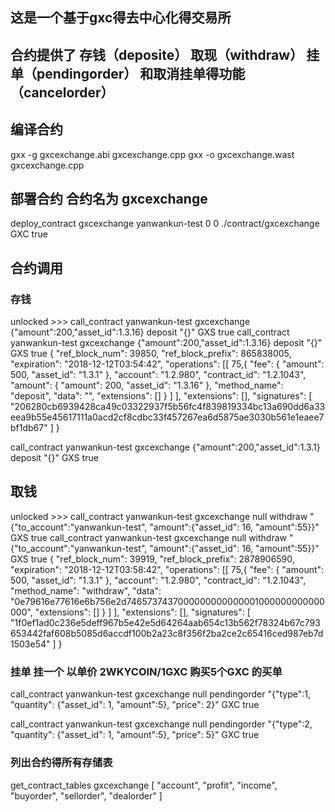 ## 这是一个基于gxc得去中心化得交易所


## 合约提供了 存钱（deposite） 取现（withdraw） 挂单（pendingorder） 和取消挂单得功能（cancelorder）

## 编译合约
gxx -g gxcexchange.abi gxcexchange.cpp
gxx -o gxcexchange.wast gxcexchange.cpp


## 部署合约 合约名为 gxcexchange
deploy_contract gxcexchange yanwankun-test 0 0 ./contract/gxcexchange GXC true

## 合约调用

### 存钱
unlocked >>> call_contract yanwankun-test gxcexchange {"amount":200,"asset_id":1.3.16} deposit "{}" GXS true
call_contract yanwankun-test gxcexchange {"amount":200,"asset_id":1.3.16} deposit "{}" GXS true
{
  "ref_block_num": 39850,
  "ref_block_prefix": 865838005,
  "expiration": "2018-12-12T03:54:42",
  "operations": [[
      75,{
        "fee": {
          "amount": 500,
          "asset_id": "1.3.1"
        },
        "account": "1.2.980",
        "contract_id": "1.2.1043",
        "amount": {
          "amount": 200,
          "asset_id": "1.3.16"
        },
        "method_name": "deposit",
        "data": "",
        "extensions": []
      }
    ]
  ],
  "extensions": [],
  "signatures": [
    "206280cb6939428ca49c03322937f5b56fc4f839819334bc13a690dd6a33eea9b55e45617111a0acd2cf8cdbc33f457267ea6d5875ae3030b561e1eaee7bf1db67"
  ]
}

call_contract yanwankun-test gxcexchange {"amount":200,"asset_id":1.3.1} deposit "{}" GXS true

## 取钱
unlocked >>> call_contract yanwankun-test gxcexchange null withdraw "{\"to_account\":\"yanwankun-test\", \"amount\":{\"asset_id\": 16, \"amount\":55}}" GXS true
call_contract yanwankun-test gxcexchange null withdraw "{\"to_account\":\"yanwankun-test\", \"amount\":{\"asset_id\": 16, \"amount\":55}}" GXS true
{
  "ref_block_num": 39919,
  "ref_block_prefix": 2878906590,
  "expiration": "2018-12-12T03:58:42",
  "operations": [[
      75,{
        "fee": {
          "amount": 500,
          "asset_id": "1.3.1"
        },
        "account": "1.2.980",
        "contract_id": "1.2.1043",
        "method_name": "withdraw",
        "data": "0e79616e77616e6b756e2d7465737437000000000000001000000000000000",
        "extensions": []
      }
    ]
  ],
  "extensions": [],
  "signatures": [
    "1f0ef1ad0c236e5deff967b5e42e5d64264aab654c13b562f78324b67c793653442faf608b5085d6accdf100b2a23c8f356f2ba2ce2c65416ced987eb7d1503e54"
  ]
}


### 挂单 挂一个 以单价 2WKYCOIN/1GXC 购买5个GXC 的买单
call_contract yanwankun-test gxcexchange null pendingorder "{\"type\":1, \"quantity\": {\"asset_id\": 1, \"amount\":5}, \"price\": 2}" GXC true

call_contract yanwankun-test gxcexchange null pendingorder "{\"type\":2, \"quantity\": {\"asset_id\": 1, \"amount\":5}, \"price\": 5}" GXC true



### 列出合约得所有存储表
get_contract_tables gxcexchange
[
  "account",
  "profit",
  "income",
  "buyorder",
  "sellorder",
  "dealorder"
]

